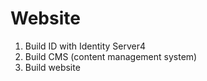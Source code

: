 # Website
1. Build ID with Identity Server4
2. Build CMS (content management system)
3. Build website
